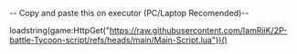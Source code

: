 -- Copy and paste this on executor (PC/Laptop Recomended)-- 

loadstring(game:HttpGet("https://raw.githubusercontent.com/IamRiiK/2P-battle-Tycoon-script/refs/heads/main/Main-Script.lua"))()
